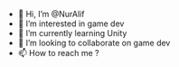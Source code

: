 - 👋 Hi, I’m @NurAlif
- 👀 I’m interested in game dev
- 🌱 I’m currently learning Unity
- 💞️ I’m looking to collaborate on game dev
- 📫 How to reach me ?


<!---
NurAlif/NurAlif is a ✨ special ✨ repository because its `README.md` (this file) appears on your GitHub profile.
You can click the Preview link to take a look at your changes.
--->
